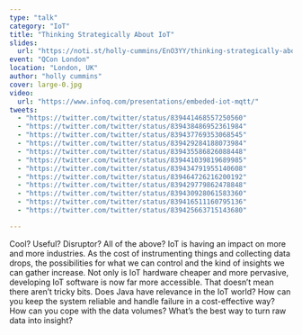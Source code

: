 ```yaml
---
type: "talk"
category: "IoT"
title: "Thinking Strategically About IoT"
slides:
  url: "https://noti.st/holly-cummins/EnO3YY/thinking-strategically-about-iot"
event: "QCon London"
location: "London, UK"
author: "holly cummins"
cover: large-0.jpg
video:
  url: "https://www.infoq.com/presentations/embeded-iot-mqtt/"
tweets:
  - "https://twitter.com/twitter/status/839441468557250560"
  - "https://twitter.com/twitter/status/839438486952361984"
  - "https://twitter.com/twitter/status/839437769353068545"
  - "https://twitter.com/twitter/status/839429284188073984"
  - "https://twitter.com/twitter/status/839435586826088448"
  - "https://twitter.com/twitter/status/839441039819689985"
  - "https://twitter.com/twitter/status/839434791955140608"
  - "https://twitter.com/twitter/status/839464726216200192"
  - "https://twitter.com/twitter/status/839429779862478848"
  - "https://twitter.com/twitter/status/839430928061583360"
  - "https://twitter.com/twitter/status/839416511160795136"
  - "https://twitter.com/twitter/status/839425663715143680"

---
```

Cool? Useful? Disruptor? All of the above? IoT is having an impact on more and more industries. As the cost of instrumenting things and collecting data drops, the possibilities for what we can control and the kind of insights we can gather increase. Not only is IoT hardware cheaper and more pervasive, developing IoT software is now far more accessible. That doesn’t mean there aren’t tricky bits. Does Java have relevance in the IoT world? How can you keep the system reliable and handle failure in a cost-effective way? How can you cope with the data volumes? What’s the best way to turn raw data into insight?